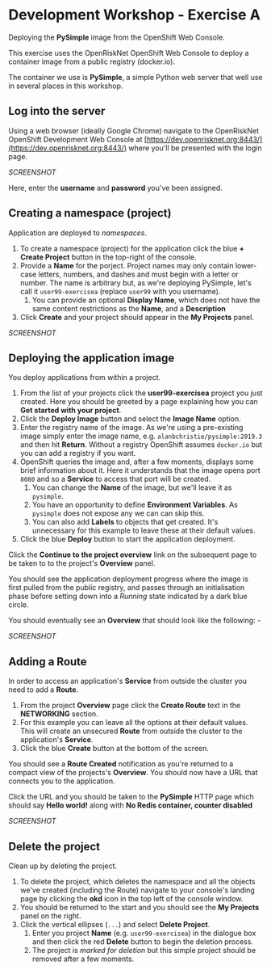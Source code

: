 # Development Workshop - Exercise A
Deploying the **PySimple** image from the OpenShift Web Console.

This exercise uses the OpenRiskNet OpenShift Web Console to deploy a
container image from a public registry (docker.io). 

The container we use is **PySimple**, a simple Python web server that well use
in several places in this workshop.

## Log into the server
Using a web browser (ideally Google Chrome) navigate to the OpenRiskNet
OpenShift Development Web Console at [https://dev.openrisknet.org:8443/](https://dev.openrisknet.org:8443/)
where you'll be presented with the login page.

_SCREENSHOT_

Here, enter the **username** and **password** you've been assigned.

## Creating a namespace (project)
Application are deployed to _namespaces_.

1.  To create a namespace (project) for the application click the
    blue **+ Create Project** button in the top-right of the console.
1.  Provide a **Name** for the porject. Project names may only contain
    lower-case letters, numbers, and dashes and must begin with a letter or
    number. The name is arbitrary but, as we're deploying PySimple,
    let's call it `user99-exercisea` (replace `user99` with you username).
    1.  You can provide an optional **Display Name**, which does not have the
        same content restrictions as the **Name**, and a **Description** 
1.  Click **Create** and your project should appear in the **My Projects**
    panel.
    
_SCREENSHOT_

## Deploying the application image
You deploy applications from within a project.

1.  From the list of your projects click the **user99-exercisea** project you just
    created. Here you should be greeted by a page explaining how you can
    **Get started with your project**.
1.  Click the **Deploy Image** button and select the **Image Name** option.
1.  Enter the registry name of the image. As we're using a pre-existing image
    simply enter the image name, e.g. `alanbchristie/pysimple:2019.3`
    and then hit **Return**. Without a registry OpenShift assumes `docker.io`
    but you can add a registry if you want.
1.  OpenShift queries the image and, after a few moments, displays
    some brief information about it. Here it understands that the image
    opens port `8080` and so a **Service** to access that port will be created.
    1.  You can change the **Name** of the image, but we'll leave it as
        `pysimple`.
    1.  You have an opportunity to define **Environment Variables**. As
        `pysimple` does not expose any we can can skip this.
    1.  You can also add **Labels** to objects that get created.
        It's unnecessary for this example to leave these at their default
        values.
1.  Click the blue **Deploy** button to start the application deployment.

Click the **Continue to the project overview** link on the subsequent page
to be taken to to the project's **Overview** panel.

You should see the application deployment progress where the image is first
pulled from the public registry, and passes through an initialisation phase
before setting down into a _Running_ state indicated by a dark blue circle.

You should eventually see an **Overview** that should look like the
following: -

_SCREENSHOT_

## Adding a Route
In order to access an application's **Service** from outside the cluster
you need to add a **Route**.

1.  From the project **Overview** page click the **Create Route** text in the
    **NETWORKING** section.
1.  For this example you can leave all the options at their default values.
    This will create an unsecured **Route** from outside the cluster to the
    application's **Service**.
1.  Click the blue **Create** button at the bottom of the screen.

You should see a **Route Created** notification as you're returned to a
compact view of the projects's **Overview**. You should now have a URL
that connects you to the application.

Click the URL and you should be taken to the **PySimple** HTTP
page which should say **Hello world!** along with
**No Redis container, counter disabled**


_SCREENSHOT_

## Delete the project
Clean up by deleting the project.

1.  To delete the project, which deletes the namespace and all the objects we've
    created (including the Route) navigate to your console's landing page
    by clicking the **okd** icon in the top left of the console window.
1.  You should be returned to the start and you should see the **My Projects**
    panel on the right.
1.  Click the vertical ellipses (`...`) and select **Delete Project**.
    1.  Enter you project **Name** (e.g. `user99-exercisea`) in the dialogue box
        and then click the red **Delete** button to begin the deletion process.
    1.  The project is _marked for deletion_ but this simple project should
        be removed after a few moments.

